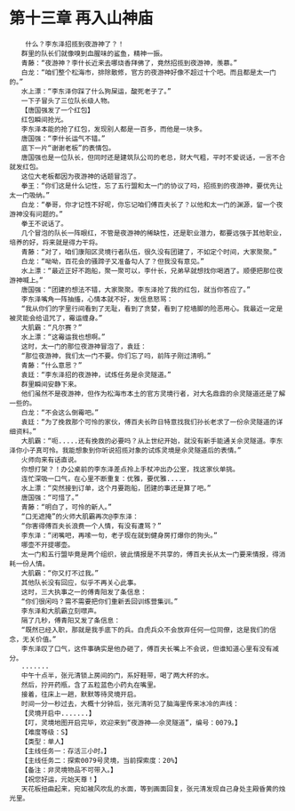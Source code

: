 # 第十三章 再入山神庙
        什么？李东泽招揽到夜游神了？！
       群里的队长们就像嗅到血腥味的鲨鱼，精神一振。
       青藤：“夜游神？李什长近来去哪烧香拜佛了，竟然招揽到夜游神，羡慕。”
       白龙：“咱们整个松海市，排除散修，官方的夜游神好像不超过十个吧。而且都是太一门的。”
       水上漂：“李东泽你踩了什么狗屎运，酸死老子了。”
       一下子冒头了三位队长级人物。
       【唐国强发了一个红包】
       红包瞬间抢光。
       李东泽本能的抢了红包，发现别人都是一百多，而他是一块多。
       唐国强：“李什长运气不错。”
       底下一片“谢谢老板”的表情包。
       唐国强也是一位队长，但同时还是建筑队公司的老总，财大气粗，平时不爱说话，一言不合就发红包。
       这位大老板都因为夜游神的话题冒泡了。
       拳王：“你们这是什么记性，忘了五行盟和太一门的协议了吗，招揽到的夜游神，要优先让太一门吸纳。”
       白龙：“拳哥，你才记性不好呢，你忘记咱们傅百夫长了？以他和太一门的渊源，留一个夜游神没有问题的。”
       拳王不说话了。
       几个冒泡的队长一阵眼红，不管是夜游神的稀缺性，还是职业潜力，都要远强于其他职业，培养的好，将来就是得力干将。
       青藤：“对了，咱们康阳区灵境行者队伍，很久没有团建了，不如定个时间，大家聚聚。”
       白龙：“呦呦，百花会的骚蹄子又准备勾人了？但我没有意见。”
       水上漂：“最近正好不跑船，聚一聚可以，李什长，兄弟早就想找你喝酒了。顺便把那位夜游神喊上。”
       唐国强：“团建的想法不错，大家聚聚。李东泽抢了我的红包，就当你答应了。”
       李东泽嘴角一阵抽搐，心情本就不好，发信息怒骂：
       “我从你们的字里行间看到了无耻，看到了贪婪，看到了挖墙脚的险恶用心。我最近一定是被灵能会给诅咒了，霉运缠身。”
       大肌霸：“凡尔赛？”
       水上漂：“这霉运我也想啊。”
       这时，太一门的那位夜游神冒泡了，袁廷：
       “那位夜游神，我们太一门不要。你们忘了吗，前阵子刚过清明。”
       青藤：“什么意思？”
       袁廷：“李东泽招的夜游神，试炼任务是佘灵隧道。”
       群里瞬间安静下来。
       他们虽然不是夜游神，但作为松海市本土的官方灵境行者，对大名鼎鼎的佘灵隧道还是了解一些的。
       白龙：“不会这么倒霉吧。”
       袁廷：“为了挽救那个可怜的家伙，傅百夫长昨日特意找我们孙长老求了一份佘灵隧道的详细资料。”
       大肌霸：“呃.....还有挽救的必要吗？从上世纪开始，就没有新手能通关佘灵隧道。李东泽你小子真可怜。我能想象到你听说招揽对象的试炼灵境是佘灵隧道后的表情。”
       火师向来有话直说。
       你想打架？！办公桌前的李东泽差点拎上手杖冲出办公室，找这家伙单挑。
       连忙深吸一口气，在心里不断重复：优雅，要优雅.....
       水上漂：“突然接到订单，这个月要跑船，团建的事还是算了吧。”
       唐国强：“可惜了。”
       青藤：“明白了，可怜的新人。”
       “口无遮掩”的火师大肌霸再次@李东泽：
       “你害得傅百夫长浪费一个人情，有没有遭骂？”
       李东泽：“闭嘴吧，再嗦一句，老子现在就到健身房打爆你的狗头。”
       哪壶不开提哪壶。
       太一门和五行盟毕竟是两个组织，彼此情报是不共享的，傅百夫长从太一门要来情报，得消耗一份人情。
       大肌霸：“你又打不过我。”
       其他队长没有回应，似乎不再关心此事。
       这时，三大执事之一的傅青阳发了条信息：
       “你们很闲吗？需不需要把你们重新丢回训练营集训。”
       李东泽和大肌霸立刻噤声。
       隔了几秒，傅青阳又发了条信息：
       “既然已经入职，那就是我手底下的兵。白虎兵众不会放弃任何一位同僚，这是我们的信念，无关价值。”
       李东泽叹了口气，这件事确实是他办砸了，傅百夫长嘴上不会说，但谁知道心里有没有减分。
       .......
       中午十点半，张元清锁上房间的门，系好鞋带，喝了两大杯的水。
       然后，拧开药瓶，含了五粒蓝色小药丸在嘴里。
       接着，往床上一趟，默默等待灵境开启。
       时间一分一秒过去，大概十分钟后，张元清听见了脑海里传来冰冷的声线：
       【灵境开启中.......】
       【叮，灵境地图开启完毕，欢迎来到“夜游神――佘灵隧道”，编号：0079。】
       【难度等级：S】
       【类型：单人】
       【主线任务一：存活三小时。】
       【主线任务二：探索0079号灵境，当前探索度：20%】
       【备注：非灵境物品不可带入。】
       【祝您好运，元始天尊！】
       天花板扭曲起来，宛如被风吹乱的水面，等到画面回复，张元清发现自己身处主殿昏黄的烛光里。